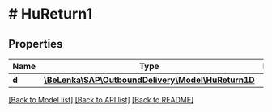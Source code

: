 # # HuReturn1

## Properties

Name | Type | Description | Notes
------------ | ------------- | ------------- | -------------
**d** | [**\BeLenka\SAP\OutboundDelivery\Model\HuReturn1D**](HuReturn1D.md) |  | [optional]

[[Back to Model list]](../../README.md#models) [[Back to API list]](../../README.md#endpoints) [[Back to README]](../../README.md)
